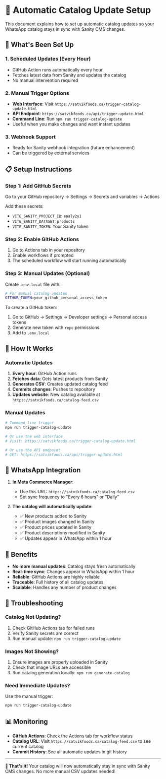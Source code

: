# 🤖 Automatic Catalog Update Setup

This document explains how to set up automatic catalog updates so your WhatsApp catalog stays in sync with Sanity CMS changes.

## 🚀 What's Been Set Up

### 1. **Scheduled Updates (Every Hour)**
- GitHub Action runs automatically every hour
- Fetches latest data from Sanity and updates the catalog
- No manual intervention required

### 2. **Manual Trigger Options**
- **Web Interface**: Visit `https://satvikfoods.ca/trigger-catalog-update.html`
- **API Endpoint**: `https://satvikfoods.ca/api/trigger-update.html`
- **Command Line**: Run `npm run trigger-catalog-update`
- Useful when you make changes and want instant updates

### 3. **Webhook Support**
- Ready for Sanity webhook integration (future enhancement)
- Can be triggered by external services

## 📋 Setup Instructions

### Step 1: Add GitHub Secrets
Go to your GitHub repository → Settings → Secrets and variables → Actions

Add these secrets:
- `VITE_SANITY_PROJECT_ID`: `eaaly2y1`
- `VITE_SANITY_DATASET`: `products` 
- `VITE_SANITY_TOKEN`: Your Sanity token

### Step 2: Enable GitHub Actions
1. Go to Actions tab in your repository
2. Enable workflows if prompted
3. The scheduled workflow will start running automatically

### Step 3: Manual Updates (Optional)
Create `.env.local` file with:
```bash
# For manual catalog updates
GITHUB_TOKEN=your_github_personal_access_token
```

To create a GitHub token:
1. Go to GitHub → Settings → Developer settings → Personal access tokens
2. Generate new token with `repo` permissions
3. Add to `.env.local`

## 🔄 How It Works

### Automatic Updates
1. **Every hour**: GitHub Action runs
2. **Fetches data**: Gets latest products from Sanity
3. **Generates CSV**: Creates updated catalog feed
4. **Commits changes**: Pushes to repository
5. **Updates website**: New catalog available at `https://satvikfoods.ca/catalog-feed.csv`

### Manual Updates
```bash
# Command line trigger
npm run trigger-catalog-update

# Or use the web interface
# Visit: https://satvikfoods.ca/trigger-catalog-update.html

# Or use the API endpoint
# GET: https://satvikfoods.ca/api/trigger-update.html
```

## 📱 WhatsApp Integration

1. **In Meta Commerce Manager**:
   - Use this URL: `https://satvikfoods.ca/catalog-feed.csv`
   - Set sync frequency to "Every 6 hours" or "Daily"

2. **The catalog will automatically update**:
   - ✅ New products added to Sanity
   - ✅ Product images changed in Sanity
   - ✅ Product prices updated in Sanity
   - ✅ Product descriptions modified in Sanity
   - ✅ Updates appear in WhatsApp within 1 hour

## 🎯 Benefits

- **No more manual updates**: Catalog stays fresh automatically
- **Real-time sync**: Changes appear in WhatsApp within 1 hour
- **Reliable**: GitHub Actions are highly reliable
- **Traceable**: Full history of all catalog updates
- **Scalable**: Handles any number of product changes

## 🔧 Troubleshooting

### Catalog Not Updating?
1. Check GitHub Actions tab for failed runs
2. Verify Sanity secrets are correct
3. Run manual update: `npm run trigger-catalog-update`

### Images Not Showing?
1. Ensure images are properly uploaded in Sanity
2. Check that image URLs are accessible
3. Run catalog generation locally: `npm run generate-catalog`

### Need Immediate Updates?
Use the manual trigger:
```bash
npm run trigger-catalog-update
```

## 📊 Monitoring

- **GitHub Actions**: Check the Actions tab for workflow status
- **Catalog URL**: Visit `https://satvikfoods.ca/catalog-feed.csv` to see current catalog
- **Commit History**: See all automatic updates in git history

---

**🎉 That's it!** Your catalog will now automatically stay in sync with Sanity CMS changes. No more manual CSV updates needed!
